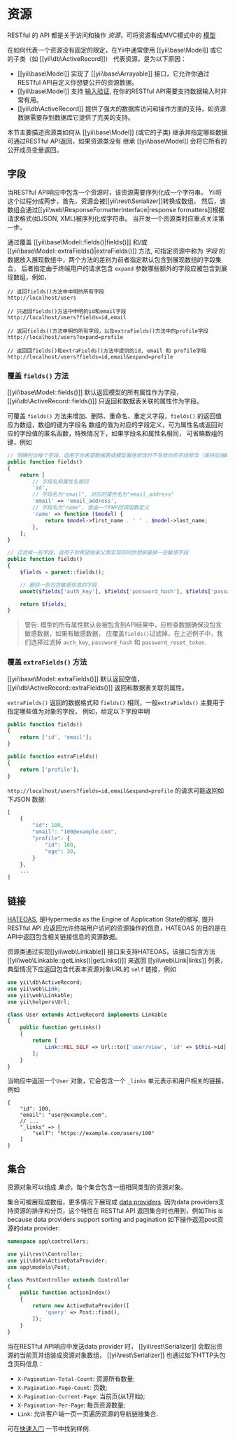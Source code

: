 资源
=========

RESTful 的 API 都是关于访问和操作 *资源*，可将资源看成MVC模式中的
[模型](structure-models.md)

在如何代表一个资源没有固定的限定，在Yii中通常使用 [[yii\base\Model]] 或它的子类（如 [[yii\db\ActiveRecord]]）
代表资源，是为以下原因：

* [[yii\base\Model]] 实现了 [[yii\base\Arrayable]] 接口，它允许你通过RESTful API自定义你想要公开的资源数据。
* [[yii\base\Model]] 支持 [输入验证](input-validation.md), 在你的RESTful API需要支持数据输入时非常有用。
* [[yii\db\ActiveRecord]] 提供了强大的数据库访问和操作方面的支持，如资源数据需要存到数据库它提供了完美的支持。

本节主要描述资源类如何从 [[yii\base\Model]] (或它的子类) 继承并指定哪些数据可通过RESTful API返回，如果资源类没有
继承 [[yii\base\Model]] 会将它所有的公开成员变量返回。


## 字段 <a name="fields"></a>

当RESTful API响应中包含一个资源时，该资源需要序列化成一个字符串。
Yii将这个过程分成两步，首先，资源会被[[yii\rest\Serializer]]转换成数组，
然后，该数组会通过[[yii\web\ResponseFormatterInterface|response formatters]]根据请求格式(如JSON, XML)被序列化成字符串。
当开发一个资源类时应重点关注第一步。

通过覆盖 [[yii\base\Model::fields()|fields()]] 和/或 [[yii\base\Model::extraFields()|extraFields()]] 方法,
可指定资源中称为 *字段* 的数据放入展现数组中，两个方法的差别为前者指定默认包含到展现数组的字段集合，
后者指定由于终端用户的请求包含 `expand` 参数哪些额外的字段应被包含到展现数组，例如，


```
// 返回fields()方法中申明的所有字段
http://localhost/users

// 只返回fields()方法中申明的id和email字段
http://localhost/users?fields=id,email

// 返回fields()方法申明的所有字段，以及extraFields()方法中的profile字段
http://localhost/users?expand=profile

// 返回回fields()和extraFields()方法中提供的id, email 和 profile字段
http://localhost/users?fields=id,email&expand=profile
```


### 覆盖 `fields()` 方法 <a name="overriding-fields"></a>

[[yii\base\Model::fields()]] 默认返回模型的所有属性作为字段，
[[yii\db\ActiveRecord::fields()]] 只返回和数据表关联的属性作为字段。

可覆盖 `fields()` 方法来增加、删除、重命名、重定义字段，`fields()` 的返回值应为数组，数组的键为字段名
数组的值为对应的字段定义，可为属性名或返回对应的字段值的匿名函数，特殊情况下，如果字段名和属性名相同，
可省略数组的键，例如

```php
// 明确列出每个字段，适用于你希望数据表或模型属性修改时不导致你的字段修改（保持后端API兼容性）
public function fields()
{
    return [
        // 字段名和属性名相同
        'id',
        // 字段名为"email", 对应的属性名为"email_address"
        'email' => 'email_address',
        // 字段名为"name", 值由一个PHP回调函数定义
        'name' => function ($model) {
            return $model->first_name . ' ' . $model->last_name;
        },
    ];
}

// 过滤掉一些字段，适用于你希望继承父类实现同时你想屏蔽掉一些敏感字段
public function fields()
{
    $fields = parent::fields();

    // 删除一些包含敏感信息的字段
    unset($fields['auth_key'], $fields['password_hash'], $fields['password_reset_token']);

    return $fields;
}
```

> 警告: 模型的所有属性默认会被包含到API结果中，应检查数据确保没包含敏感数据，如果有敏感数据，
> 应覆盖`fields()`过滤掉，在上述例子中，我们选择过滤掉 `auth_key`, `password_hash` 和 `password_reset_token`.


### 覆盖 `extraFields()` 方法 <a name="overriding-extra-fields"></a>

[[yii\base\Model::extraFields()]] 默认返回空值，[[yii\db\ActiveRecord::extraFields()]] 返回和数据表关联的属性。

`extraFields()` 返回的数据格式和 `fields()` 相同，一般`extraFields()` 主要用于指定哪些值为对象的字段，
例如，给定以下字段申明

```php
public function fields()
{
    return ['id', 'email'];
}

public function extraFields()
{
    return ['profile'];
}
```

`http://localhost/users?fields=id,email&expand=profile` 的请求可能返回如下JSON 数据:

```php
[
    {
        "id": 100,
        "email": "100@example.com",
        "profile": {
            "id": 100,
            "age": 30,
        }
    },
    ...
]
```


## 链接 <a name="links"></a>

[HATEOAS](http://en.wikipedia.org/wiki/HATEOAS), 是Hypermedia as the Engine of Application State的缩写,
提升RESTful API 应返回允许终端用户访问的资源操作的信息，HATEOAS 的目的是在API中返回包含相关链接信息的资源数据。 

资源类通过实现[[yii\web\Linkable]] 接口来支持HATEOAS，该接口包含方法 [[yii\web\Linkable::getLinks()|getLinks()]] 来返回
[[yii\web\Link|links]] 列表，典型情况下应返回包含代表本资源对象URL的 `self` 链接，例如

```php
use yii\db\ActiveRecord;
use yii\web\Link;
use yii\web\Linkable;
use yii\helpers\Url;

class User extends ActiveRecord implements Linkable
{
    public function getLinks()
    {
        return [
            Link::REL_SELF => Url::to(['user/view', 'id' => $this->id], true),
        ];
    }
}
```

当响应中返回一个`User` 对象，它会包含一个 `_links` 单元表示和用户相关的链接，例如

```
{
    "id": 100,
    "email": "user@example.com",
    // ...
    "_links" => [
        "self": "https://example.com/users/100"
    ]
}
```


## 集合 <a name="collections"></a>

资源对象可以组成 *集合*，每个集合包含一组相同类型的资源对象。

集合可被展现成数组，更多情况下展现成 [data providers](output-data-providers.md). 
因为data providers支持资源的排序和分页，这个特性在 RESTful API 返回集合时也用到，例如This is because data providers support sorting and pagination
如下操作返回post资源的data provider:

```php
namespace app\controllers;

use yii\rest\Controller;
use yii\data\ActiveDataProvider;
use app\models\Post;

class PostController extends Controller
{
    public function actionIndex()
    {
        return new ActiveDataProvider([
            'query' => Post::find(),
        ]);
    }
}
```

当在RESTful API响应中发送data provider 时， [[yii\rest\Serializer]] 会取出资源的当前页并组装成资源对象数组，
[[yii\rest\Serializer]] 也通过如下HTTP头包含页码信息：

* `X-Pagination-Total-Count`: 资源所有数量;
* `X-Pagination-Page-Count`: 页数;
* `X-Pagination-Current-Page`: 当前页(从1开始);
* `X-Pagination-Per-Page`: 每页资源数量;
* `Link`: 允许客户端一页一页遍历资源的导航链接集合.

可在[快速入门](rest-quick-start.md#trying-it-out) 一节中找到样例.
